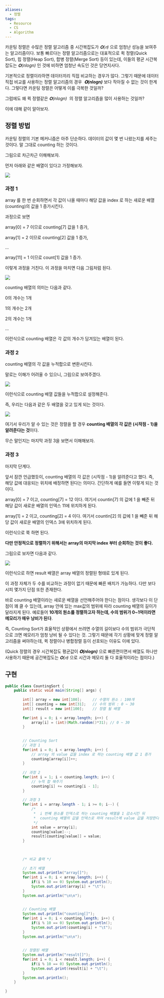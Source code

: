```yaml
---
aliases:
  - 정렬
tags:
  - Resource
  - CS
  - Algorithm
---
```



카운팅 정렬은 수많은 정렬 알고리즘 중 시간복잡도가 _𝚶(𝑛)_ 으로 엄청난 성능을 보여주는 알고리즘이다. 보통 빠르다는 정렬 알고리즘으로는 대표적으로 퀵 정렬(Quick Sort), 힙 정렬(Heap Sort), 합병 정렬(Merge Sort) 등이 있는데, 이들의 평균 시간복잡도는 _𝚶(nlogn)_ 인 것에 비하면 엄청난 속도인 것은 당연지사다.

기본적으로 정렬이라하면 데이터끼리 직접 비교하는 경우가 많다. 그렇기 때문에 데이터 직접 비교를 사용하는 정렬 알고리즘의 경우  _**𝚶**_**_(nlogn_**_**)**_ 보다 작아질 수 없는 것이 한계다. 그렇다면 카운팅 정렬은 어떻게 이를 극복한 것일까?

그럼에도 왜 퀵 정렬같은 _𝚶(nlogn)_  의 정렬 알고리즘을 많이 사용하는 것일까? 

이에 대해 같이 알아보자.

## 정렬 방법

카운팅 정렬의 기본 메커니즘은 아주 단순하다. 데이터의 값이 몇 번 나왔는지를 세주는 것이다. 말 그대로 counting 하는 것이다.

그림으로 차근차근 이해해보자.

먼저 아래와 같은 배열이 있다고 가정해보자.

![](https://blog.kakaocdn.net/dn/tKb5x/btqEvhaLlLz/qSnkDsN5JB4KY8rQPhqRek/img.png)

### 과정 1

array 를 한 번 순회하면서 각 값이 나올 때마다 해당 값을 index 로 하는 새로운 배열(counting)의 값을 1 증가시킨다.

과정으로 보면

array[0] = 7 이므로 counting[7] 값을 1 증가,

array[1] = 2 이므로 counting[2] 값을 1 증가,

...

array[11] = 1 이므로 count[1] 값을 1 증가.

이렇게 과정을 거친다. 이 과정을 마치면 다음 그림처럼 된다.

![](https://blog.kakaocdn.net/dn/M2d0N/btqEuzQKkA3/kc1r9KKWnW1x7RcelhfFK0/img.png)

counting 배열의 의미는 다음과 같다.

0의 개수는 1개

1의 개수는 2개

2의 개수는 1개

...

이런식으로 counting 배열은 각 값의 개수가 담겨있는 배열이 된다.

### 과정 2

counting 배열의 각 값을 누적합으로 변환시킨다. 

말로는 이해가 어려울 수 있으니, 그림으로 보여주겠다.

![](https://blog.kakaocdn.net/dn/muC6D/btqEtuiBgMx/GjorpguRqRsgvsklwgLZx0/img.png)

이런식으로 counting 배열 값들을 누적합으로 설정해준다.

즉, 우리는 다음과 같은 두 배열을 갖고 있게 되는 것이다.

![](https://blog.kakaocdn.net/dn/NaJnl/btqEtuiBnYn/L8LK2XYYKu8PhYr0nmZpK0/img.png)

여기서 우리가 알 수 있는 것은 정렬을 할 경우 **counting 배열의 각 값은 (시작점 - 1)을 알려준다는 것**이다.

무슨 말인지는 마지막 과정 3을 보면서 이해해보자.

### 과정 3

마지막 단계다.

앞서 잠깐 언급했듯이, counting 배열의 각 값은 (시작점 - 1)을 알려준다고 했다. 즉, 해당 값에 대응되는 위치에 배정하면 된다는 의미다. 간단하게 예를 들면 이렇게 되는 것이다.

array[0] = 7 이고, counting[7] = 12 이다. 여기서 countin[7] 의 값에 1 을 빼준 뒤 해당 값이 새로운 배열의 인덱스 11에 위치하게 된다. 

array[1] = 2 이고, counting[2] = 4 이다. 여기서 countin[2] 의 값에 1 을 빼준 뒤 해당 값이 새로운 배열의 인덱스 3에 위치하게 된다. 

이런식으로 쭉 하면 된다.

**다만 안정적으로 정렬하기 위해서는 array의 마지막 index 부터 순회하는 것이 좋다.**

그림으로 보자면 다음과 같다.

![](https://blog.kakaocdn.net/dn/KBSml/btqEvhosPPX/L70xRWd3gdGz9qXSBmiAN1/img.png)

이런식으로 하면 result 배열은 array 배열의 정렬된 형태로 있게 된다.

이 과정 자체가 두 수를 비교하는 과정이 없기 때문에 빠른 배치가 가능하다. 다만 보다시피 몇가지 단점 또한 존재한다.

바로 counting 배열이라는 새로운 배열을 선언해주어야 한다는 점이다. 생각보다 이 단점이 꽤 클 수 있는데, array 안에 있는 max값의 범위에 따라 counting 배열의 길이가 달라지게 된다. 예로들어 **10개의 원소를 정렬하고자 하는데, 수의 범위가 0~1억이라면 메모리가 매우 낭비가 된다**.

즉, Counting Sort가 효율적인 상황에서 쓰려면 수열의 길이보다 수의 범위가 극단적으로 크면 메모리가 엄청 낭비 될 수 있다는 것. 그렇기 때문에 각기 상황에 맞게 정렬 알고리즘을 써야하는데, 퀵 정렬이나 병합정렬 등이 선호되는 이유도 이에 있다.

(Quick 정렬의 경우 시간복잡도 평균값이 _**𝚶**_**_(nlogn_**_**)**_ 으로 빠른편이면서 배열도 하나만 사용하기 때문에 공간복잡도는 _𝚶(𝑛)_ 으로 시간과 메모리 둘 다 효율적이라는 점이다.)


## 구현


```java
public class CountingSort {
	public static void main(String[] args) {
		
		int[] array = new int[100];		// 수열의 원소 : 100개
		int[] counting = new int[31];	// 수의 범위 : 0 ~ 30
		int[] result = new int[100];	// 정렬 될 배열 
		
		for(int i = 0; i < array.length; i++) {
			array[i] = (int)(Math.random()*31);	// 0 ~ 30
		}
 
		
		// Counting Sort
		// 과정 1 
		for(int i = 0; i < array.length; i++) {
			// array 의 value 값을 index 로 하는 counting 배열 값 1 증가 
			counting[array[i]]++;			
		}
		
		// 과정 2 
		for(int i = 1; i < counting.length; i++) {
			// 누적 합 해주기 
			counting[i] += counting[i - 1];
		}
		
		// 과정 3
		for(int i = array.length - 1; i >= 0; i--) {
			/*
			 *  i 번쨰 원소를 인덱스로 하는 counting 배열을 1 감소시킨 뒤 
			 *  counting 배열의 값을 인덱스로 하여 result에 value 값을 저장한다.
			 */
			int value = array[i];
			counting[value]--;
			result[counting[value]] = value;
		}
		
		
		
		/* 비교 출력 */
		
		// 초기 배열 
		System.out.println("array[]");
		for(int i = 0; i < array.length; i++) {
			if(i % 10 == 0) System.out.println();
			System.out.print(array[i] + "\t");
		}
		System.out.println("\n\n");
		
		
		// Counting 배열 
		System.out.println("counting[]");
		for(int i = 0; i < counting.length; i++) {
			if(i % 10 == 0) System.out.println();
			System.out.print(counting[i] + "\t");
		}
		System.out.println("\n\n");
		
		
		// 정렬된 배열
		System.out.println("result[]");
		for(int i = 0; i < result.length; i++) {
			if(i % 10 == 0) System.out.println();
			System.out.print(result[i] + "\t");
		}
		System.out.println();
	}
 
}
```